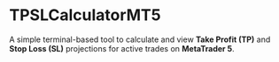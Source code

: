 # TPSLCalculatorMT5
A simple terminal-based tool to calculate and view **Take Profit (TP)** and **Stop Loss (SL)** projections for active trades on **MetaTrader 5**.
